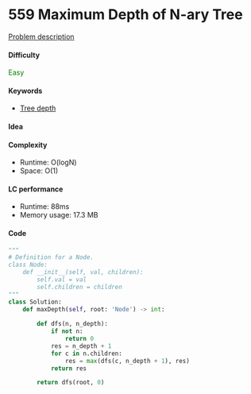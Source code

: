 559 Maximum Depth of N-ary Tree
=======================
[Problem description](https://leetcode.com/problems/maximum-depth-of-n-ary-tree/)

#### Difficulty
<span style="color:green">Easy</span>

#### Keywords
- [Tree depth](../categories/tree_depth.md)

#### Idea


#### Complexity
- Runtime: O(logN)
- Space: O(1)

#### LC performance
- Runtime: 88ms
- Memory usage: 17.3 MB

#### Code
```python
"""
# Definition for a Node.
class Node:
    def __init__(self, val, children):
        self.val = val
        self.children = children
"""
class Solution:
    def maxDepth(self, root: 'Node') -> int:
    
        def dfs(n, n_depth):
            if not n:
                return 0
            res = n_depth + 1
            for c in n.children:
                res = max(dfs(c, n_depth + 1), res)
            return res

        return dfs(root, 0)
```